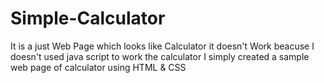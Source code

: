 # Simple-Calculator
It is a just Web Page which looks like Calculator  it doesn't Work beacuse I doesn't used java script to work the calculator 
I simply created a sample web page of calculator using HTML & CSS



